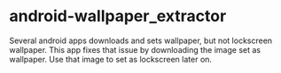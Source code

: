# android-wallpaper_extractor
Several android apps downloads and sets wallpaper, but not lockscreen wallpaper. This app fixes that issue by downloading the image set as wallpaper. Use that image to set as lockscreen later on.
